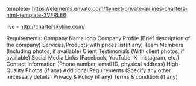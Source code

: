 templete- https://elements.envato.com/flynext-private-airlines-charters-html-template-3VFRLE6

live - http://charterskyline.com/






Requirements:
Company Name
logo
Company Profile (Brief description of the company)
Services/Products with prices list(if any)
Team Members (Including photos, if available)
Client Testimonials (With client photos, if available)
Social Media Links (Facebook, YouTube, X, Instagram, etc.)
Contact Information (Phone number, email ID, physical address)
High-Quality Photos (if any)
Additional Requirements (Specify any other necessary details)
Privacy & Policy (if any)
Terms & condition (if any)